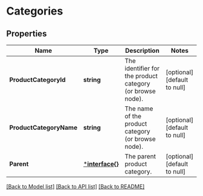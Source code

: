 # Categories

## Properties
Name | Type | Description | Notes
------------ | ------------- | ------------- | -------------
**ProductCategoryId** | **string** | The identifier for the product category (or browse node). | [optional] [default to null]
**ProductCategoryName** | **string** | The name of the product category (or browse node). | [optional] [default to null]
**Parent** | [***interface{}**](interface{}.md) | The parent product category. | [optional] [default to null]

[[Back to Model list]](../README.md#documentation-for-models) [[Back to API list]](../README.md#documentation-for-api-endpoints) [[Back to README]](../README.md)

